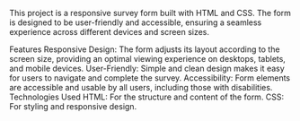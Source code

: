 This project is a responsive survey form built with HTML and CSS. The form is designed to be user-friendly and accessible, ensuring a seamless experience across different devices and screen sizes.

Features
Responsive Design: The form adjusts its layout according to the screen size, providing an optimal viewing experience on desktops, tablets, and mobile devices.
User-Friendly: Simple and clean design makes it easy for users to navigate and complete the survey.
Accessibility: Form elements are accessible and usable by all users, including those with disabilities.
Technologies Used
HTML: For the structure and content of the form.
CSS: For styling and responsive design.
